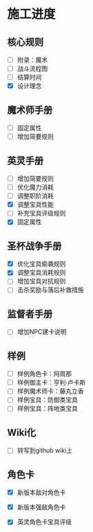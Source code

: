 # 施工进度

## 核心规则

- [ ] 附录：魔术
- [ ] 战斗流程图
- [ ] 结算时间
- [x] 设计理念

## 魔术师手册

- [ ] 固定属性
- [ ] 增加简要规则

## 英灵手册

- [ ] 增加简要规则
- [ ] 优化魔力消耗
- [ ] 调整职阶消耗
- [x] 调整宝具性能
- [ ] 补充宝具评级规则
- [x] 固定属性

## 圣杯战争手册

- [x] 优化宝具偷袭规则
- [x] 调整宝具消耗规则
- [ ] 增加宝具对抗规则
- [ ] 击杀奖励与落后补救措施

## 监督者手册

- [ ] 增加NPC建卡说明

## 样例

- [ ] 样例角色卡：阿周那
- [ ] 样例御主卡：亨利·卢卡斯
- [ ] 样例魔术师卡：藤丸立香
- [ ] 样例宝具：防御类宝具
- [ ] 样例宝具：阵地类宝具

## Wiki化

- [ ] 转写到github wiki上

## 角色卡

- [x] 新版本敌对角色卡
- [x] 新版本强敌角色卡
- [x] 英灵角色卡宝具评级


